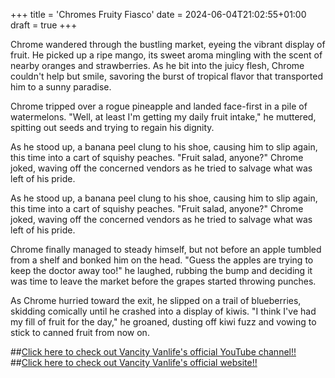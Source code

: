 +++
title = 'Chromes Fruity Fiasco'
date = 2024-06-04T21:02:55+01:00
draft = true
+++

Chrome wandered through the bustling market, eyeing the vibrant display of fruit. He picked up a ripe mango, its sweet aroma mingling with the scent of nearby oranges and strawberries. As he bit into the juicy flesh, Chrome couldn't help but smile, savoring the burst of tropical flavor that transported him to a sunny paradise.  

Chrome tripped over a rogue pineapple and landed face-first in a pile of watermelons. "Well, at least I'm getting my daily fruit intake," he muttered, spitting out seeds and trying to regain his dignity.  

As he stood up, a banana peel clung to his shoe, causing him to slip again, this time into a cart of squishy peaches. "Fruit salad, anyone?" Chrome joked, waving off the concerned vendors as he tried to salvage what was left of his pride.  

As he stood up, a banana peel clung to his shoe, causing him to slip again, this time into a cart of squishy peaches. "Fruit salad, anyone?" Chrome joked, waving off the concerned vendors as he tried to salvage what was left of his pride.  

Chrome finally managed to steady himself, but not before an apple tumbled from a shelf and bonked him on the head. "Guess the apples are trying to keep the doctor away too!" he laughed, rubbing the bump and deciding it was time to leave the market before the grapes started throwing punches.  

As Chrome hurried toward the exit, he slipped on a trail of blueberries, skidding comically until he crashed into a display of kiwis. "I think I've had my fill of fruit for the day," he groaned, dusting off kiwi fuzz and vowing to stick to canned fruit from now on.  

 ##[Click here to check out Vancity Vanlife's official YouTube channel!!](https://www.youtube.com/@VANCITYVANLIFE/)
 ##[Click here to check out Vancity Vanlife's official website!!](https://vancityvanlife.ca/)